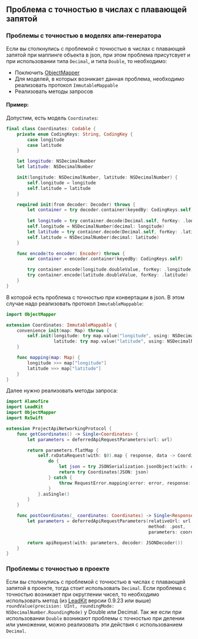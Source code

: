 ## Проблема с точностью в числах с плавающей запятой

### Проблемы с точностью в моделях апи-генератора
Если вы столкнулись с проблемой с точностью в числах с плавающей запятой при маппинге объекта в json, при этом проблема присутсвует и при использовании типа `Decimal`, и типа `Double`, то необходимо:
- Поключить [ObjectMapper](https://github.com/tristanhimmelman/ObjectMapper)
- Для моделей, в которых возникает данная проблема, необходимо реализовать протокол `ImmutableMappable`
- Реализовать методы запросов

#### Пример:
Допустим, есть модель `Coordinates`:
```Swift
final class Coordinates: Codable {
    private enum CodingKeys: String, CodingKey {
        case longitude
        case latitude
    }

    let longitude: NSDecimalNumber
    let latitude: NSDecimalNumber

    init(longitude: NSDecimalNumber, latitude: NSDecimalNumber) {
        self.longitude = longitude
        self.latitude = latitude
    }

    required init(from decoder: Decoder) throws {
        let container = try decoder.container(keyedBy: CodingKeys.self)
    
        let longitude = try container.decode(Decimal.self, forKey: .longitude)
        self.longitude = NSDecimalNumber(decimal: longitude)
        let latitude = try container.decode(Decimal.self, forKey: .latitude)
        self.latitude = NSDecimalNumber(decimal: latitude)
    }

    func encode(to encoder: Encoder) throws {
        var container = encoder.container(keyedBy: CodingKeys.self)

        try container.encode(longitude.doubleValue, forKey: .longitude)
        try container.encode(latitude.doubleValue, forKey: .latitude)
    }
}
```
В которой есть проблема с точностью при конвертации в json.
В этом случае надо реализовать протокол `ImmutableMappable`:
```Swift
import ObjectMapper

extension Coordinates: ImmutableMappable {
    convenience init(map: Map) throws {
        self.init(longitude: try map.value("longitude", using: NSDecimalNumberTransform()),
                  latitude: try map.value("latitude", using: NSDecimalNumberTransform()))
    }

    func mapping(map: Map) {
        longitude >>> map["longitude"]
        latitude >>> map["latitude"]
    }
}
```
Далее нужно реализовать методы запроса:
```Swift
import Alamofire
import LeadKit
import ObjectMapper
import RxSwift

extension ProjectApiNetworkingProtocol {
    func getCoordinates() -> Single<Coordinates> {
        let parameters = deferredApiRequestParameters(url: url)

        return parameters.flatMap {
            self.rxDataRequest(with: $0).map { response, data -> Coordinates in
                do {
                    let json = try JSONSerialization.jsonObject(with: data, options: [])
                    return try Coordinates(JSON: json)
                } catch {
                    throw RequestError.mapping(error: error, response: data)
                }
            }.asSingle()
        }
    }

    func postCoordinates(_ coordinates: Coordinates) -> Single<ResponseModel> {
        let parameters = deferredApiRequestParameters(relativeUrl: url,
                                                      method: .post,
                                                      parameters: coordinates.toJSON())

        return apiRequest(with: parameters, decoder: JSONDecoder())
    }
}
```
### Проблемы с точностью в проекте
Если вы столкнулись с проблемой с точностью в числах с плавающей запятой в проекте, тогда стоит использовать `Decimal`.
Если проблема с точностью возникает при округлении чисел, то необходимо использовать метод (из [LeadKit](https://github.com/TouchInstinct/LeadKit) версии 0.9.23 или выше) `roundValue(precision: UInt, roundingMode: NSDecimalNumber.RoundingMode)` у Double или Decimal.
Так же если при использовании `Double` возникают проблемы с точностью при делении или умножении, можно реализовать эти действия с использованием `Decimal`.
